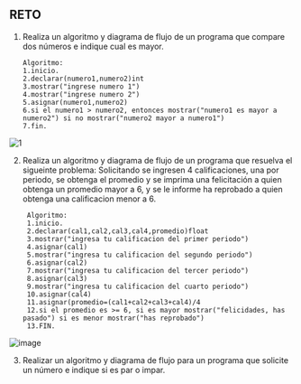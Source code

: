 ## RETO
1. Realiza un algoritmo y diagrama de flujo de un programa que compare dos números e indique cual es mayor.
        
       Algoritmo:
       1.inicio.
       2.declarar(numero1,numero2)int
       3.mostrar("ingrese numero 1")
       4.mostrar("ingrese numero 2")
       5.asignar(numero1,numero2)
       6.si el numero1 > numero2, entonces mostrar("numero1 es mayor a numero2") si no mostrar("numero2 mayor a numero1")
       7.fin.

![1](https://user-images.githubusercontent.com/101351242/158848987-325adf49-f4db-44c6-9d24-67a3ab8388c0.png)



2. Realiza un algoritmo y diagrama de flujo de un programa que resuelva el sigueinte problema: Solicitando se ingresen 4 calificaciones, una por periodo, se obtenga el promedio y se imprima una felicitación a quien obtenga un promedio mayor a 6, y se le informe ha reprobado a quien obtenga una calificacion menor a 6.
          
        Algoritmo:
        1.inicio.
        2.declarar(cal1,cal2,cal3,cal4,promedio)float
        3.mostrar("ingresa tu calificacion del primer periodo")
        4.asignar(cal1)
        5.mostrar("ingresa tu calificacion del segundo periodo")
        6.asignar(cal2)
        7.mostrar("ingresa tu calificacion del tercer periodo")
        8.asignar(cal3)
        9.mostrar("ingresa tu calificacion del cuarto periodo")
        10.asignar(cal4)
        11.asignar(promedio=(cal1+cal2+cal3+cal4)/4
        12.si el promedio es >= 6, si es mayor mostrar("felicidades, has pasado") si es menor mostrar("has reprobado")
        13.FIN.
    
![image](https://user-images.githubusercontent.com/101351242/158855097-58131138-8684-46bc-bf77-dea74e62b4ca.png)
     





3. Realizar un algoritmo y diagrama de flujo para un programa que solicite un número e indique si es par o impar.
